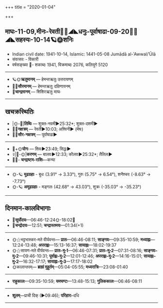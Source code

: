 +++
title = "2020-01-04"

+++
## माघः-11-09,मीनः-रेवती🌛🌌◢◣धनुः-पूर्वाषाढा-09-20🌌🌞◢◣सहस्यः-10-14🪐🌞शनिः
- Indian civil date: 1941-10-14, Islamic: 1441-05-08 Jumādā al-ʾAwwal/ʾŪlā
- संवत्सरः - विकारी
- वर्षसङ्ख्या 🌛- शकाब्दः 1941, विक्रमाब्दः 2076, कलियुगे 5120
___________________
- 🪐🌞**ऋतुमानम्** — हेमन्तऋतुः उत्तरायणम्
- 🌌🌞**सौरमानम्** — हेमन्तऋतुः दक्षिणायनम्
- 🌛**चान्द्रमानम्** — शिशिरऋतुः माघः
___________________


## खचक्रस्थितिः
- |🌞-🌛|**तिथिः** — शुक्ल-नवमी►25:32*; शुक्ल-दशमी►  
- 🌌🌛**नक्षत्रम्** — रेवती►10:03; अश्विनी► (मेषः)  
- 🌌🌞**सौर-नक्षत्रम्** — पूर्वाषाढा►  
___________________
- 🌛+🌞**योगः** — शिवः►23:49; सिद्धः►  
- २|🌛-🌞|**करणम्** — बालवः►12:33; कौलवः►25:32*; तैतिलः►  
- 🌌🌛- **चन्द्राष्टम-राशिः**—कन्या  
___________________
- 🌞-🪐 **मूढग्रहाः** - बुधः (3.91° → 3.33°), गुरुः (5.75° → 6.54°), शनैश्चरः (-8.63° → -7.73°)
- 🌞-🪐 **अमूढग्रहाः** - मङ्गलः (42.68° → 43.03°), शुक्रः (-35.03° → -35.23°)
___________________


## दिनमान-कालविभागाः
- 🌅**सूर्योदयः**—06:46-12:24🌞️-18:02🌇  
- 🌛**चन्द्रोदयः**—12:51; **चन्द्रास्तमयः**—01:34(+1)  
___________________
- 🌞⚝भट्टभास्कर-मते वीर्यवन्तः— **प्रातः**—06:46-08:11; **साङ्गवः**—09:35-10:59; **मध्याह्नः**—12:24-13:48; **अपराह्णः**—15:13-16:37; **सायाह्नः**—18:02-19:37  
- 🌞⚝सायण-मते वीर्यवन्तः— **प्रातः-मु॰1**—06:46-07:31; **प्रातः-मु॰2**—07:31-08:16; **साङ्गवः-मु॰2**—09:46-10:31; **पूर्वाह्णः-मु॰2**—12:01-12:46; **अपराह्णः-मु॰2**—14:16-15:01; **सायाह्नः-मु॰2**—16:32-17:17; **सायाह्नः-मु॰3**—17:17-18:02  
- 🌞कालान्तरम्— **ब्राह्मं मुहूर्तम्**—05:04-05:55; **मध्यरात्रिः**—23:08-01:40  
___________________
- **राहुकालः**—09:35-10:59; **यमघण्टः**—13:48-15:13; **गुलिककालः**—06:46-08:11  
___________________
- **शूलम्**—प्राची दिक् (►09:46); **परिहारः**–दधि  
___________________
